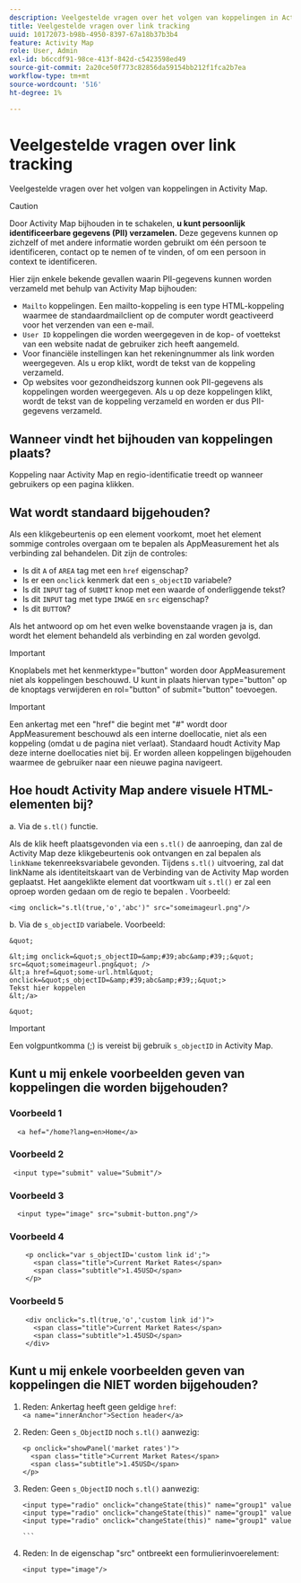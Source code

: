 ```yaml
---
description: Veelgestelde vragen over het volgen van koppelingen in Activity Map.
title: Veelgestelde vragen over link tracking
uuid: 10172073-b98b-4950-8397-67a18b37b3b4
feature: Activity Map
role: User, Admin
exl-id: b6ccdf91-98ce-413f-842d-c5423598ed49
source-git-commit: 2a20ce50f773c82856da59154bb212f1fca2b7ea
workflow-type: tm+mt
source-wordcount: '516'
ht-degree: 1%

---
```


# Veelgestelde vragen over link tracking

Veelgestelde vragen over het volgen van koppelingen in Activity Map.

>[!CAUTION]
>
>Door Activity Map bijhouden in te schakelen, **u kunt persoonlijk identificeerbare gegevens (PII) verzamelen.** Deze gegevens kunnen op zichzelf of met andere informatie worden gebruikt om één persoon te identificeren, contact op te nemen of te vinden, of om een persoon in context te identificeren.

Hier zijn enkele bekende gevallen waarin PII-gegevens kunnen worden verzameld met behulp van Activity Map bijhouden:

* `Mailto` koppelingen. Een mailto-koppeling is een type HTML-koppeling waarmee de standaardmailclient op de computer wordt geactiveerd voor het verzenden van een e-mail.
* `User ID` koppelingen die worden weergegeven in de kop- of voettekst van een website nadat de gebruiker zich heeft aangemeld.
* Voor financiële instellingen kan het rekeningnummer als link worden weergegeven. Als u erop klikt, wordt de tekst van de koppeling verzameld.
* Op websites voor gezondheidszorg kunnen ook PII-gegevens als koppelingen worden weergegeven. Als u op deze koppelingen klikt, wordt de tekst van de koppeling verzameld en worden er dus PII-gegevens verzameld.

## Wanneer vindt het bijhouden van koppelingen plaats?

Koppeling naar Activity Map en regio-identificatie treedt op wanneer gebruikers op een pagina klikken.

## Wat wordt standaard bijgehouden?

Als een klikgebeurtenis op een element voorkomt, moet het element sommige controles overgaan om te bepalen als AppMeasurement het als verbinding zal behandelen. Dit zijn de controles:

* Is dit `A` of `AREA` tag met een `href` eigenschap?
* Is er een `onclick` kenmerk dat een `s_objectID` variabele?
* Is dit `INPUT` tag of `SUBMIT` knop met een waarde of onderliggende tekst?
* Is dit `INPUT` tag met type `IMAGE` en `src` eigenschap?
* Is dit `BUTTON`?

Als het antwoord op om het even welke bovenstaande vragen ja is, dan wordt het element behandeld als verbinding en zal worden gevolgd.

>[!IMPORTANT]
>
>Knoplabels met het kenmerktype=&quot;button&quot; worden door AppMeasurement niet als koppelingen beschouwd. U kunt in plaats hiervan type=&quot;button&quot; op de knoptags verwijderen en rol=&quot;button&quot; of submit=&quot;button&quot; toevoegen.

>[!IMPORTANT]
>
>Een ankertag met een &quot;href&quot; die begint met &quot;#&quot; wordt door AppMeasurement beschouwd als een interne doellocatie, niet als een koppeling (omdat u de pagina niet verlaat). Standaard houdt Activity Map deze interne doellocaties niet bij. Er worden alleen koppelingen bijgehouden waarmee de gebruiker naar een nieuwe pagina navigeert.

## Hoe houdt Activity Map andere visuele HTML-elementen bij?

a. Via de `s.tl()` functie.

Als de klik heeft plaatsgevonden via een `s.tl()` de aanroeping, dan zal de Activity Map deze klikgebeurtenis ook ontvangen en zal bepalen als `linkName` tekenreeksvariabele gevonden. Tijdens `s.tl()` uitvoering, zal dat linkName als identiteitskaart van de Verbinding van de Activity Map worden geplaatst. Het aangeklikte element dat voortkwam uit `s.tl()` er zal een oproep worden gedaan om de regio te bepalen . Voorbeeld:

```
<img onclick="s.tl(true,'o','abc')" src="someimageurl.png"/>
```

b. Via de `s_objectID` variabele. Voorbeeld:

    &quot; 
    
    &lt;img onclick=&quot;s_objectID=&amp;#39;abc&amp;#39;;&quot; src=&quot;someimageurl.png&quot; />
    &lt;a href=&quot;some-url.html&quot; onclick=&quot;s_objectID=&amp;#39;abc&amp;#39;;&quot;>
    Tekst hier koppelen
    &lt;/a>
    
    &quot;

>[!IMPORTANT]
>
>Een volgpuntkomma (;) is vereist bij gebruik `s_objectID` in Activity Map.

## Kunt u mij enkele voorbeelden geven van koppelingen die worden bijgehouden?

### Voorbeeld 1

```
  <a hef="/home?lang=en>Home</a>
```

### Voorbeeld 2

```
 <input type="submit" value="Submit"/>
```

### Voorbeeld 3

```
  <input type="image" src="submit-button.png"/>
```

### Voorbeeld 4

```
    <p onclick="var s_objectID='custom link id';">
      <span class="title">Current Market Rates</span>
      <span class="subtitle">1.45USD</span>
    </p>
```

### Voorbeeld 5

```
    <div onclick="s.tl(true,'o','custom link id')">
      <span class="title">Current Market Rates</span>
      <span class="subtitle">1.45USD</span>
    </div>
```

## Kunt u mij enkele voorbeelden geven van koppelingen die NIET worden bijgehouden?

1. Reden: Ankertag heeft geen geldige `href`:
   `<a name="innerAnchor">Section header</a>`

1. Reden: Geen `s_ObjectID` noch `s.tl()` aanwezig:

   ```
   <p onclick="showPanel('market rates')">
     <span class="title">Current Market Rates</span>
     <span class="subtitle">1.45USD</span>
   </p>
   ```

1. Reden: Geen `s_ObjectID` noch `s.tl()` aanwezig:

   ``` 
   <input type="radio" onclick="changeState(this)" name="group1" value="A"/>
   <input type="radio" onclick="changeState(this)" name="group1" value="B"/>
   <input type="radio" onclick="changeState(this)" name="group1" value="C"/>
   
   ```  
   
1. Reden: In de eigenschap &quot;src&quot; ontbreekt een formulierinvoerelement:

   `<input type="image"/>`

